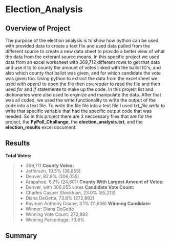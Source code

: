 # Election_Analysis

## Overview of Project
The purpose of the election analysis is to show how python can be used with provided data to create a text file and used data pulled from the different source to create a new data sheet to provide a better view of what the data from the exteranl source means. In this specific project we used data from an excel worksheet with 369,712 different rows to get that data and use it to to county the amount of votes linked with the ballot ID's, and also which county that ballot was given, and for which candidate the vote was given too. Using python to extract the data from the excel sheet we used *with open()* to open the file then *csv.reader*  to read the file and then used *for* and *if* statemente to make up the code. In this project list and dictionaries were also used to orginize and manipulate the data. After that was all coded, we used the write functionality to write the output of the code into a text file. To write the file file into a text file I used *txt_file.write* to write that specific variable that had the specific output code that was needed. So in this project there are 3 neccessary files that are for the project, the **PyPoll_Challange**, the **election_analysis.txt**, and the **election_results** excel document.
## Results
**Total Votes:** 
> - 369,711
**County Votes:**
> - Jefferson, 10.5% (38,855)
> - Denver, 82.8% (306,055)
> - Arapahoe, 6.7% (24,801)
**County With Largest Amount of Votes:**
> - Denver, with 306,055 votes
**Candidate Vote Count:**
> - Charles Casper Stockham, 23.0% (85,213)
> - Diana DeGette, 73.8% (272,892)
> - Raymon Anthony Doane, 3.1% (11,606)
**Winning Candidate:**
> - Winner: Diana DeGette
> - Winning Vote Count: 272,892
> - Winning Percentage: 73.8%

## Summary
